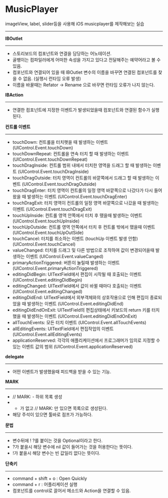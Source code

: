 # MusicPlayer

imageView, label, slider등을 사용해 iOS musicplayer를 제작해보는 실습

---

**IBOutlet**

---

- 스토리보드의 컴포넌트와 연결을 담당하는 어노테이션.
- 골뱅이는 컴파일러에게 어떠한 속성을 가지고 있다고 전달해주는 예약어라고 볼 수 있음.
- 컴포넌트와 연결되어 있을 때 IBOutlet 변수의 이름을 바꾸면 연결된 컴포넌트를 찾을 수 없음. (실행시 런타임 오류 발생)
- 이름을 바꿀때는 Refator → Rename 으로 바꾸면 런타임 오류가 나지 않는다.

**IBAction**

---

- 연결한 컴포넌트에 지정한 이벤트가 발생되었을때 컴포넌트와 연결된 함수가 실행된다.

**컨트롤 이벤트**

---

- touchDown: 컨트롤을 터치햇을 때 발생하는 이벤트 (UIControl.Event.touchDown)
- touchDownRepeat: 컨트롤을 연속 터치 할 때 발생하는 이벤트 (UIControl.Event.touchDownRepeat)
- touchDragInside: 컨트롤 범위 내에서 터치한 영역을 드래그 할 때 발생하는 이벤트 (UIControl.Event.touchDragInside)
- touchDragOutside: 터치 영역이 컨트롤의 바깥쪽에서 드래그 할 때 발생하는 이벤트 (UIControl.Event.touchDragOutside)
- touchDragEnter: 터치 영역이 컨트롤의 일정 영역 바깥쪽으로 나갔다가 다시 들어왔을 때 발생하는 이벤트 (UIControl.Event.touchDragEnter)
- touchDragExit: 터치 영역이 컨트롤의 일정 영역 바깥쪽으로 나갔을 때 발생하는 이벤트 (UIControl.Event.touchDragExit)
- touchUpInside: 컨트롤 영역 안쪽에서 터치 후 뗐을때 발생하는 이벤트 (UIControl.Event.touchUpInside)
- touchUpOutside: 컨트롤 영역 안쪽에서 터치 후 컨트롤 밖에서 뗐을때 이벤트 (UIControl.Event.touchUpOutSide)
- touchCancel: 터치를 취소하는 이벤트 (touchUp 이벤트 발생 안함) (UIControl.Event.touchCancel)
- valueChanged: 터치를 드래그 및 다른 방법으로 조작하여 값이 변경되어을때 발생하는 이벤트 (UIControl.Event.valueCanged)
- primaryActionTriggered: 버튼이 눌릴때 발생하는 이벤트 (UIControl.Event.primaryActionTriggered)
- editingDidBegin: UITextField에서 편집이 시작될 때 호출되는 이벤트 (UIControl.Event.editingDidBegin)
- editingChanged: UITextField에서 값이 바뀔 때마다 호출되는 이벤트 (UIControl.Event.editingChanged)
- editingDidEnd: UITextField에서 외부객체와의 상호작용으로 인해 편집이 종료되었을 때 발생하는 이벤트 (UIControl.Event.editingDidEnd)
- editingDidEndOnExit: UITextField의 편집상태에서 키보드의 return 키를 터치했을 때 발생하는 이벤트 (UIControl.Event.editingDidEndOnExit)
- allTouchEvents: 모든 터치 이벤트 (UIControl.Event.allTouchEvents)
- allEditingEvents: UITextField에서 편집작업의 이벤트 (UIControl.Event.allEditingEvents)
- applicationReserved: 각각의 애플리케이션에서 프로그래머가 임의로 지정할 수 있는 이벤트 값의 범위 (UIControl.Event.applicationReserved)

**delegate**

---

- 어떤 이벤트가 발생했을때 피드백을 받을 수 있는 기능.

**MARK**

---

- // MARK: - 하위 목록 생성
- - 가 없고 // MARK: 만 있으면 목록으로 생성된다.
- 해당 주석이 있으면 툴바로 점프가 가능하다.

**문법**

---

- 변수뒤에 ! ?를 붙이는 것을 Optional이라고 한다.
- ?가 붙을시 해당 변수에 nil 값이 들어가는 것을 허용한다는 뜻이다.
- !가 붙을시 해당 변수는 빈 값일리 없다는 뜻이다.

**단축키**

---

- command + shift + o : Open Quickly
- command + r : 어플리케이션 실행
- 컴포넌트를 control로 끌어서 메소드와 Action을 연결할 수 있음.